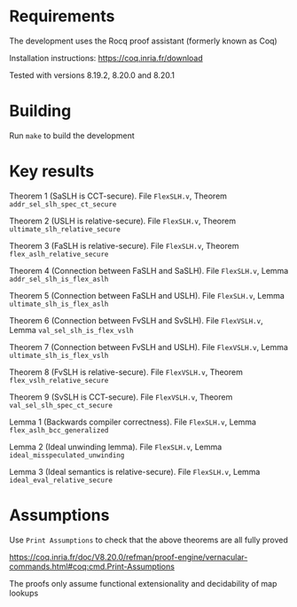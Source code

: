 # Requirements

The development uses the Rocq proof assistant (formerly known as Coq)

Installation instructions: https://coq.inria.fr/download

Tested with versions 8.19.2, 8.20.0 and 8.20.1

# Building

Run `make` to build the development

# Key results

Theorem 1 (SaSLH is CCT-secure). File `FlexSLH.v`, Theorem `addr_sel_slh_spec_ct_secure`

Theorem 2 (USLH is relative-secure). File `FlexSLH.v`, Theorem `ultimate_slh_relative_secure`

Theorem 3 (FaSLH is relative-secure). File `FlexSLH.v`, Theorem `flex_aslh_relative_secure`

Theorem 4 (Connection between FaSLH and SaSLH). File `FlexSLH.v`, Lemma `addr_sel_slh_is_flex_aslh`

Theorem 5 (Connection between FaSLH and USLH). File `FlexSLH.v`, Lemma `ultimate_slh_is_flex_aslh`

Theorem 6 (Connection between FvSLH and SvSLH). File `FlexVSLH.v`, Lemma `val_sel_slh_is_flex_vslh`

Theorem 7 (Connection between FvSLH and USLH). File `FlexVSLH.v`, Lemma `ultimate_slh_is_flex_vslh`

Theorem 8 (FvSLH is relative-secure). File `FlexVSLH.v`, Theorem `flex_vslh_relative_secure`

Theorem 9 (SvSLH is CCT-secure). File `FlexVSLH.v`, Theorem `val_sel_slh_spec_ct_secure`

Lemma 1 (Backwards compiler correctness). File `FlexSLH.v`, Lemma `flex_aslh_bcc_generalized`

Lemma 2 (Ideal unwinding lemma). File `FlexSLH.v`, Lemma `ideal_misspeculated_unwinding`

Lemma 3 (Ideal semantics is relative-secure). File `FlexSLH.v`, Lemma `ideal_eval_relative_secure`

# Assumptions

Use `Print Assumptions` to check that the above theorems are all fully proved

https://coq.inria.fr/doc/V8.20.0/refman/proof-engine/vernacular-commands.html#coq:cmd.Print-Assumptions

The proofs only assume functional extensionality and decidability of map lookups
